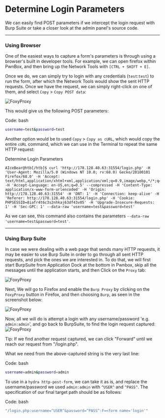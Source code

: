 # Determine Login Parameters

We can easily find POST parameters if we intercept the login request with Burp Suite or take a closer look at the admin panel's source code.

***

### Using Browser

One of the easiest ways to capture a form's parameters is through using a browser's built in developer tools. For example, we can open firefox within PwnBox, and then bring up the Network Tools with `[CTRL + SHIFT + E]`.

Once we do, we can simply try to login with any credentials (`test`:`test`) to run the form, after which the Network Tools would show the sent HTTP requests. Once we have the request, we can simply right-click on one of them, and select `Copy` > `Copy POST data`:

![FoxyProxy](https://academy.hackthebox.com/storage/modules/57/bruteforcing\_firefox\_network\_1.jpg)

This would give us the following POST parameters:

Code: bash

```bash
username=test&password=test
```

Another option would be to used `Copy` > `Copy as cURL`, which would copy the entire `cURL` command, which we can use in the Terminal to repeat the same HTTP request:

Determine Login Parameters

```shell-session
AIceBear@htb[/htb]$ curl 'http://178.128.40.63:31554/login.php' -H 'User-Agent: Mozilla/5.0 (Windows NT 10.0; rv:68.0) Gecko/20100101 Firefox/68.0' -H 'Accept: text/html,application/xhtml+xml,application/xml;q=0.9,image/webp,*/*;q=0.8' -H 'Accept-Language: en-US,en;q=0.5' --compressed -H 'Content-Type: application/x-www-form-urlencoded' -H 'Origin: http://178.128.40.63:31554' -H 'DNT: 1' -H 'Connection: keep-alive' -H 'Referer: http://178.128.40.63:31554/login.php' -H 'Cookie: PHPSESSID=8iafr4t6c3s2nhkaj63df43v05' -H 'Upgrade-Insecure-Requests: 1' -H 'Sec-GPC: 1' --data-raw 'username=test&password=test'
```

As we can see, this command also contains the parameters `--data-raw 'username=test&password=test'`.

***

### Using Burp Suite

In case we were dealing with a web page that sends many HTTP requests, it may be easier to use Burp Suite in order to go through all sent HTTP requests, and pick the ones we are interested in. To do that, we will first start BurpSuite from Application Dock at the bottom in Pwnbox, skip all the messages until the application starts, and then Click on the `Proxy` tab:

![FoxyProxy](https://academy.hackthebox.com/storage/modules/57/web\_fnb\_burp.jpg)

Next, We will go to Firefox and enable the `Burp Proxy` by clicking on the `FoxyProxy` button in Firefox, and then choosing `Burp`, as seen in the screenshot below:

![FoxyProxy](https://academy.hackthebox.com/storage/modules/57/bruteforcing\_foxyproxy\_1.jpg)

Now, all we will do is attempt a login with any username/password 'e.g. `admin:admin`', and go back to BurpSuite, to find the login request captured: ![FoxyProxy](https://academy.hackthebox.com/storage/modules/57/bruteforcing\_burp\_request\_1.jpg)

Tip: If we find another request captured, we can click "Forward" until we reach our request from "/login.php".

What we need from the above-captured string is the very last line:

Code: bash

```bash
username=admin&password=admin
```

To use in a `hydra http-post-form`, we can take it as is, and replace the username/password we used `admin:admin` with `^USER^` and `^PASS^`. The specification of our final target path should be as follows:

Code: bash

```bash
"/login.php:username=^USER^&password=^PASS^:F=<form name='login'"
```

